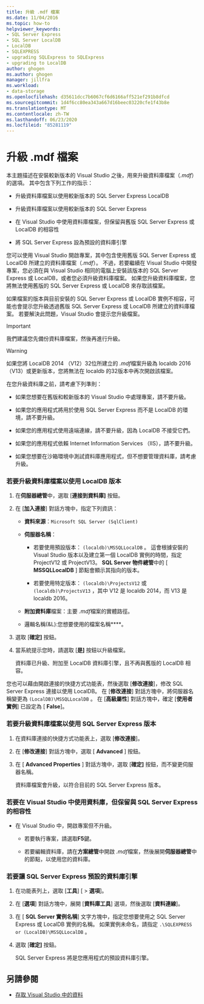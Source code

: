 ```yaml
---
title: 升級 .mdf 檔案
ms.date: 11/04/2016
ms.topic: how-to
helpviewer_keywords:
- SQL Server Express
- SQL Server LocalDB
- LocalDB
- SQLEXPRESS
- upgrading SQLExpress to SQLExpress
- upgrading to LocalDB
author: ghogen
ms.author: ghogen
manager: jillfra
ms.workload:
- data-storage
ms.openlocfilehash: d35611dcc7b6067cf6d6166aff521ef291b8dfcd
ms.sourcegitcommit: 1d4f6cc80ea343a667d16beec03220cfe1f43b8e
ms.translationtype: MT
ms.contentlocale: zh-TW
ms.lasthandoff: 06/23/2020
ms.locfileid: "85281119"
---
```

# <a name="upgrade-mdf-files"></a>升級 .mdf 檔案

本主題描述在安裝較新版本的 Visual Studio 之後，用來升級資料庫檔案（*.mdf*）的選項。 其中包含下列工作的指示：

- 升級資料庫檔案以使用較新版本的 SQL Server Express LocalDB

- 升級資料庫檔案以使用較新版本的 SQL Server Express

- 在 Visual Studio 中使用資料庫檔案，但保留與舊版 SQL Server Express 或 LocalDB 的相容性

- 將 SQL Server Express 設為預設的資料庫引擎

您可以使用 Visual Studio 開啟專案，其中包含使用舊版 SQL Server Express 或 LocalDB 所建立的資料庫檔案（*.mdf*）。 不過，若要繼續在 Visual Studio 中開發專案，您必須在與 Visual Studio 相同的電腦上安裝該版本的 SQL Server Express 或 LocalDB，或者您必須升級資料庫檔案。 如果您升級資料庫檔案，您將無法使用舊版的 SQL Server Express 或 LocalDB 來存取該檔案。

如果檔案的版本與目前安裝的 SQL Server Express 或 LocalDB 實例不相容，可能也會提示您升級透過舊版 SQL Server Express 或 LocalDB 所建立的資料庫檔案。 若要解決此問題，Visual Studio 會提示您升級檔案。

> [!IMPORTANT]
> 我們建議您先備份資料庫檔案，然後再進行升級。

> [!WARNING]
> 如果您將 LocalDB 2014 （V12）32位所建立的 *.mdf*檔案升級為 localdb 2016 （V13）或更新版本，您將無法在 localdb 的32版本中再次開啟該檔案。

在您升級資料庫之前，請考慮下列準則：

- 如果您想要在舊版和較新版本的 Visual Studio 中處理專案，請不要升級。

- 如果您的應用程式將用於使用 SQL Server Express 而不是 LocalDB 的環境，請不要升級。

- 如果您的應用程式使用遠端連線，請不要升級，因為 LocalDB 不接受它們。

- 如果您的應用程式依賴 Internet Information Services （IIS），請不要升級。

- 如果您想要在沙箱環境中測試資料庫應用程式，但不想要管理資料庫，請考慮升級。

### <a name="to-upgrade-a-database-file-to-use-the-localdb-version"></a>若要升級資料庫檔案以使用 LocalDB 版本

1. 在**伺服器總管**中，選取 [**連接到資料庫]** 按鈕。

2. 在 [**加入連接**] 對話方塊中，指定下列資訊：

    - **資料來源**：`Microsoft SQL Server (SqlClient)`

    - **伺服器名稱**：

        - 若要使用預設版本： `(localdb)\MSSQLLocalDB` 。  這會根據安裝的 Visual Studio 版本以及建立第一個 LocalDB 實例的時間，指定 ProjectV12 或 ProjectV13。 **SQL Server 物件總管**中的 [ **MSSQLLocalDB** ] 節點會顯示其指向的版本。

        - 若要使用特定版本： `(localdb)\ProjectsV12` 或 `(localdb)\ProjectsV13` ，其中 V12 是 localdb 2014，而 V13 是 localdb 2016。

    - **附加資料庫**檔案：主要 *.mdf*檔案的實體路徑。

    - 邏輯名稱(&L):您想要使用的檔案名稱****。

3. 選取 [**確定]** 按鈕。

4. 當系統提示您時，請選取 [**是]** 按鈕以升級檔案。

    資料庫已升級、附加至 LocalDB 資料庫引擎，且不再與舊版的 LocalDB 相容。

您也可以藉由開啟連接的快捷方式功能表，然後選取 [**修改連接**]，修改 SQL Server Express 連接以使用 LocalDB。 在 [**修改連接**] 對話方塊中，將伺服器名稱變更為 `(LocalDB)\MSSQLLocalDB` 。 在 [**高級屬性**] 對話方塊中，確定 [**使用者實例**] 已設定為 [ **False**]。

### <a name="to-upgrade-a-database-file-to-use-the-sql-server-express-version"></a>若要升級資料庫檔案以使用 SQL Server Express 版本

1. 在資料庫連接的快捷方式功能表上，選取 [**修改連接**]。

2. 在 [**修改連接**] 對話方塊中，選取 [ **Advanced** ] 按鈕。

3. 在 [ **Advanced Properties** ] 對話方塊中，選取 [**確定]** 按鈕，而不變更伺服器名稱。

    資料庫檔案會升級，以符合目前的 SQL Server Express 版本。

### <a name="to-work-with-the-database-in-visual-studio-but-retain-compatibility-with-sql-server-express"></a>若要在 Visual Studio 中使用資料庫，但保留與 SQL Server Express 的相容性

- 在 Visual Studio 中，開啟專案但不升級。

  - 若要執行專案，請選取**F5**鍵。

  - 若要編輯資料庫，請在**方案總管**中開啟 *.mdf*檔案，然後展開**伺服器總管**中的節點，以使用您的資料庫。

### <a name="to-make-sql-server-express-the-default-database-engine"></a>若要讓 SQL Server Express 預設的資料庫引擎

1. 在功能表列上，選取 [**工具**] [  >  **選項**]。

2. 在 [**選項**] 對話方塊中，展開 [**資料庫工具**] 選項，然後選取 [**資料連線**]。

3. 在 [ **SQL Server 實例名稱**] 文字方塊中，指定您想要使用之 SQL Server Express 或 LocalDB 實例的名稱。 如果實例未命名，請指定 `.\SQLEXPRESS or (LocalDB)\MSSQLLocalDB` 。

4. 選取 [**確定]** 按鈕。

    SQL Server Express 將是您應用程式的預設資料庫引擎。

## <a name="see-also"></a>另請參閱

- [存取 Visual Studio 中的資料](accessing-data-in-visual-studio.md)

